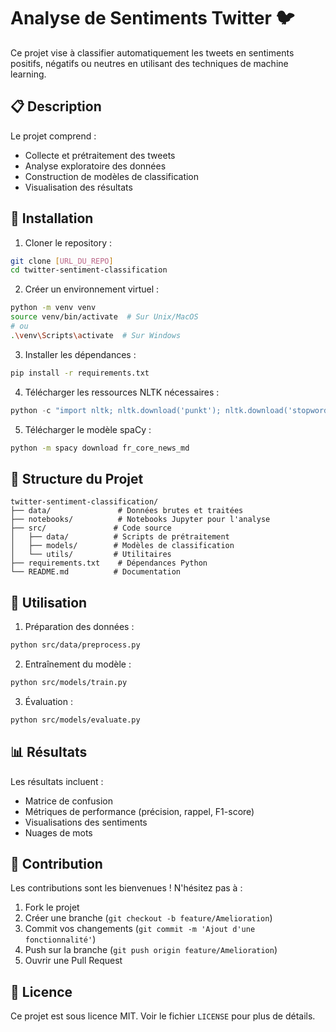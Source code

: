 # Analyse de Sentiments Twitter 🐦

Ce projet vise à classifier automatiquement les tweets en sentiments positifs, négatifs ou neutres en utilisant des techniques de machine learning.

## 📋 Description

Le projet comprend :
- Collecte et prétraitement des tweets
- Analyse exploratoire des données
- Construction de modèles de classification
- Visualisation des résultats

## 🚀 Installation

1. Cloner le repository :
```bash
git clone [URL_DU_REPO]
cd twitter-sentiment-classification
```

2. Créer un environnement virtuel :
```bash
python -m venv venv
source venv/bin/activate  # Sur Unix/MacOS
# ou
.\venv\Scripts\activate  # Sur Windows
```

3. Installer les dépendances :
```bash
pip install -r requirements.txt
```

4. Télécharger les ressources NLTK nécessaires :
```python
python -c "import nltk; nltk.download('punkt'); nltk.download('stopwords'); nltk.download('wordnet')"
```

5. Télécharger le modèle spaCy :
```bash
python -m spacy download fr_core_news_md
```

## 📁 Structure du Projet

```
twitter-sentiment-classification/
├── data/               # Données brutes et traitées
├── notebooks/          # Notebooks Jupyter pour l'analyse
├── src/               # Code source
│   ├── data/          # Scripts de prétraitement
│   ├── models/        # Modèles de classification
│   └── utils/         # Utilitaires
├── requirements.txt    # Dépendances Python
└── README.md          # Documentation
```

## 🎯 Utilisation

1. Préparation des données :
```bash
python src/data/preprocess.py
```

2. Entraînement du modèle :
```bash
python src/models/train.py
```

3. Évaluation :
```bash
python src/models/evaluate.py
```

## 📊 Résultats

Les résultats incluent :
- Matrice de confusion
- Métriques de performance (précision, rappel, F1-score)
- Visualisations des sentiments
- Nuages de mots

## 🤝 Contribution

Les contributions sont les bienvenues ! N'hésitez pas à :
1. Fork le projet
2. Créer une branche (`git checkout -b feature/Amelioration`)
3. Commit vos changements (`git commit -m 'Ajout d'une fonctionnalité'`)
4. Push sur la branche (`git push origin feature/Amelioration`)
5. Ouvrir une Pull Request

## 📝 Licence

Ce projet est sous licence MIT. Voir le fichier `LICENSE` pour plus de détails. 